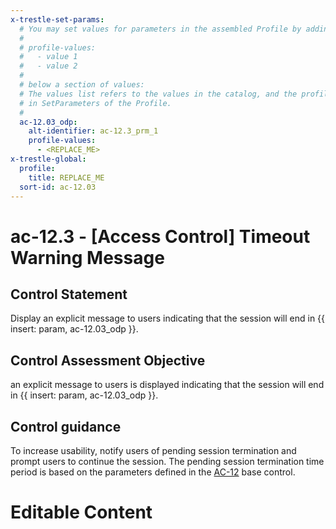 ```yaml
---
x-trestle-set-params:
  # You may set values for parameters in the assembled Profile by adding
  #
  # profile-values:
  #   - value 1
  #   - value 2
  #
  # below a section of values:
  # The values list refers to the values in the catalog, and the profile-values represent values
  # in SetParameters of the Profile.
  #
  ac-12.03_odp:
    alt-identifier: ac-12.3_prm_1
    profile-values:
      - <REPLACE_ME>
x-trestle-global:
  profile:
    title: REPLACE_ME
  sort-id: ac-12.03
---
```


# ac-12.3 - \[Access Control\] Timeout Warning Message

## Control Statement

Display an explicit message to users indicating that the session will end in {{ insert: param, ac-12.03_odp }}.

## Control Assessment Objective

an explicit message to users is displayed indicating that the session will end in {{ insert: param, ac-12.03_odp }}.

## Control guidance

To increase usability, notify users of pending session termination and prompt users to continue the session. The pending session termination time period is based on the parameters defined in the [AC-12](#ac-12) base control.

# Editable Content

<!-- Make additions and edits below -->
<!-- The above represents the contents of the control as received by the profile, prior to additions. -->
<!-- If the profile makes additions to the control, they will appear below. -->
<!-- The above markdown may not be edited but you may edit the content below, and/or introduce new additions to be made by the profile. -->
<!-- If there is a yaml header at the top, parameter values may be edited. Use --set-parameters to incorporate the changes during assembly. -->
<!-- The content here will then replace what is in the profile for this control, after running profile-assemble. -->
<!-- The current profile has no added parts for this control, but you may add new ones here. -->
<!-- Each addition must have a heading either of the form ## Control my_addition_name -->
<!-- or ## Part a. (where the a. refers to one of the control statement labels.) -->
<!-- "## Control" parts are new parts added after the statement part. -->
<!-- "## Part" parts are new parts added into the top-level statement part with that label. -->
<!-- Subparts may be added with nested hash levels of the form ### My Subpart Name -->
<!-- underneath the parent ## Control or ## Part being added -->
<!-- See https://ibm.github.io/compliance-trestle/tutorials/ssp_profile_catalog_authoring/ssp_profile_catalog_authoring for guidance. -->
